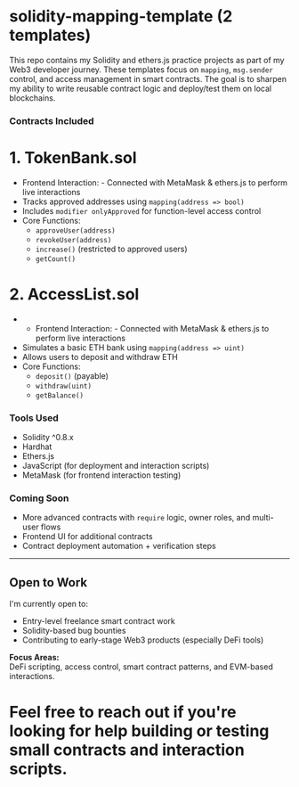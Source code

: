 # solidity-mapping-template (2 templates)

This repo contains my Solidity and ethers.js practice projects as part of my Web3 developer journey. These templates focus on `mapping`, `msg.sender` control, and access management in smart contracts. The goal is to sharpen my ability to write reusable contract logic and deploy/test them on local blockchains.

### Contracts Included

# 1. TokenBank.sol
- Frontend Interaction: - Connected with MetaMask & ethers.js to perform live interactions
- Tracks approved addresses using `mapping(address => bool)`
- Includes `modifier onlyApproved` for function-level access control
- Core Functions:
  - `approveUser(address)`
  - `revokeUser(address)`
  - `increase()` (restricted to approved users)
  - `getCount()`

# 2. AccessList.sol
- - Frontend Interaction: - Connected with MetaMask & ethers.js to perform live interactions
- Simulates a basic ETH bank using `mapping(address => uint)`
- Allows users to deposit and withdraw ETH
- Core Functions:
  - `deposit()` (payable)
  - `withdraw(uint)`
  - `getBalance()`

###  Tools Used
- Solidity ^0.8.x
- Hardhat
- Ethers.js
- JavaScript (for deployment and interaction scripts)
- MetaMask (for frontend interaction testing)

###  Coming Soon
- More advanced contracts with `require` logic, owner roles, and multi-user flows
- Frontend UI for additional contracts
- Contract deployment automation + verification steps

---

## Open to Work

I'm currently open to:
- Entry-level freelance smart contract work
- Solidity-based bug bounties
- Contributing to early-stage Web3 products (especially DeFi tools)

**Focus Areas:**  
DeFi scripting, access control, smart contract patterns, and EVM-based interactions.

Feel free to reach out if you're looking for help building or testing small contracts and interaction scripts.
=======


